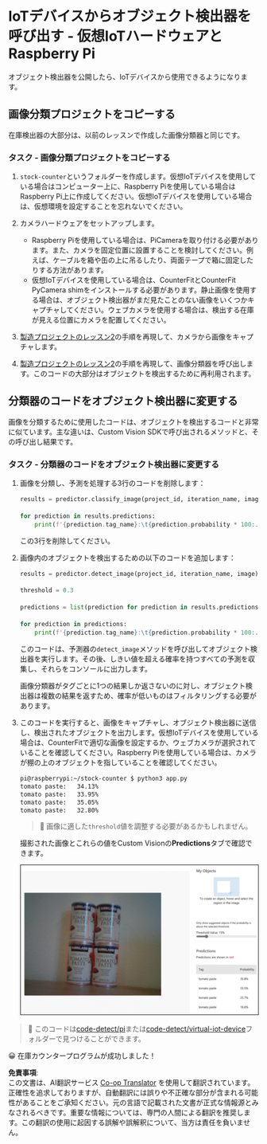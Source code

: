<!--
CO_OP_TRANSLATOR_METADATA:
{
  "original_hash": "a3fdfec1d1e2cb645ea11c2930b51299",
  "translation_date": "2025-08-24T21:07:09+00:00",
  "source_file": "5-retail/lessons/2-check-stock-device/single-board-computer-object-detector.md",
  "language_code": "ja"
}
-->
# IoTデバイスからオブジェクト検出器を呼び出す - 仮想IoTハードウェアとRaspberry Pi

オブジェクト検出器を公開したら、IoTデバイスから使用できるようになります。

## 画像分類プロジェクトをコピーする

在庫検出器の大部分は、以前のレッスンで作成した画像分類器と同じです。

### タスク - 画像分類プロジェクトをコピーする

1. `stock-counter`というフォルダーを作成します。仮想IoTデバイスを使用している場合はコンピューター上に、Raspberry Piを使用している場合はRaspberry Pi上に作成してください。仮想IoTデバイスを使用している場合は、仮想環境を設定することを忘れないでください。

1. カメラハードウェアをセットアップします。

    * Raspberry Piを使用している場合は、PiCameraを取り付ける必要があります。また、カメラを固定位置に設置することを検討してください。例えば、ケーブルを箱や缶の上に吊るしたり、両面テープで箱に固定したりする方法があります。
    * 仮想IoTデバイスを使用している場合は、CounterFitとCounterFit PyCamera shimをインストールする必要があります。静止画像を使用する場合は、オブジェクト検出器がまだ見たことのない画像をいくつかキャプチャしてください。ウェブカメラを使用する場合は、検出する在庫が見える位置にカメラを配置してください。

1. [製造プロジェクトのレッスン2](../../../4-manufacturing/lessons/2-check-fruit-from-device/README.md#task---capture-an-image-using-an-iot-device)の手順を再現して、カメラから画像をキャプチャします。

1. [製造プロジェクトのレッスン2](../../../4-manufacturing/lessons/2-check-fruit-from-device/README.md#task---classify-images-from-your-iot-device)の手順を再現して、画像分類器を呼び出します。このコードの大部分はオブジェクトを検出するために再利用されます。

## 分類器のコードをオブジェクト検出器に変更する

画像を分類するために使用したコードは、オブジェクトを検出するコードと非常に似ています。主な違いは、Custom Vision SDKで呼び出されるメソッドと、その呼び出し結果です。

### タスク - 分類器のコードをオブジェクト検出器に変更する

1. 画像を分類し、予測を処理する3行のコードを削除します：

    ```python
    results = predictor.classify_image(project_id, iteration_name, image)
    
    for prediction in results.predictions:
        print(f'{prediction.tag_name}:\t{prediction.probability * 100:.2f}%')
    ```

    この3行を削除してください。

1. 画像内のオブジェクトを検出するための以下のコードを追加します：

    ```python
    results = predictor.detect_image(project_id, iteration_name, image)

    threshold = 0.3
    
    predictions = list(prediction for prediction in results.predictions if prediction.probability > threshold)
    
    for prediction in predictions:
        print(f'{prediction.tag_name}:\t{prediction.probability * 100:.2f}%')
    ```

    このコードは、予測器の`detect_image`メソッドを呼び出してオブジェクト検出器を実行します。その後、しきい値を超える確率を持つすべての予測を収集し、それらをコンソールに出力します。

    画像分類器がタグごとに1つの結果しか返さないのに対し、オブジェクト検出器は複数の結果を返すため、確率が低いものはフィルタリングする必要があります。

1. このコードを実行すると、画像をキャプチャし、オブジェクト検出器に送信し、検出されたオブジェクトを出力します。仮想IoTデバイスを使用している場合は、CounterFitで適切な画像を設定するか、ウェブカメラが選択されていることを確認してください。Raspberry Piを使用している場合は、カメラが棚の上のオブジェクトを指していることを確認してください。

    ```output
    pi@raspberrypi:~/stock-counter $ python3 app.py 
    tomato paste:   34.13%
    tomato paste:   33.95%
    tomato paste:   35.05%
    tomato paste:   32.80%
    ```

    > 💁 画像に適した`threshold`値を調整する必要があるかもしれません。

    撮影された画像とこれらの値をCustom Visionの**Predictions**タブで確認できます。

    ![棚の上に置かれた4つのトマトペースト缶と、それぞれの検出確率（35.8%、33.5%、25.7%、16.6%）](../../../../../translated_images/custom-vision-stock-prediction.942266ab1bcca3410ecdf23643b9f5f570cfab2345235074e24c51f285777613.ja.png)

> 💁 このコードは[code-detect/pi](../../../../../5-retail/lessons/2-check-stock-device/code-detect/pi)または[code-detect/virtual-iot-device](../../../../../5-retail/lessons/2-check-stock-device/code-detect/virtual-iot-device)フォルダーで見つけることができます。

😀 在庫カウンタープログラムが成功しました！

**免責事項**:  
この文書は、AI翻訳サービス [Co-op Translator](https://github.com/Azure/co-op-translator) を使用して翻訳されています。正確性を追求しておりますが、自動翻訳には誤りや不正確な部分が含まれる可能性があることをご承知ください。元の言語で記載された文書が正式な情報源とみなされるべきです。重要な情報については、専門の人間による翻訳を推奨します。この翻訳の使用に起因する誤解や誤解釈について、当方は責任を負いません。